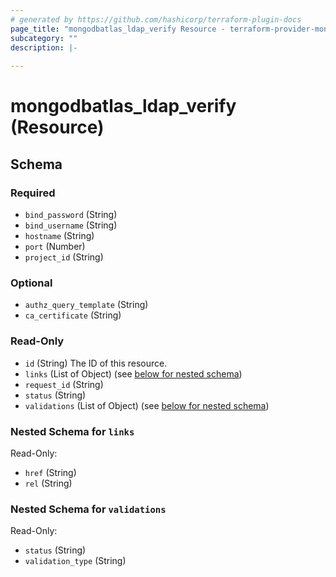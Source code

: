 ```yaml
---
# generated by https://github.com/hashicorp/terraform-plugin-docs
page_title: "mongodbatlas_ldap_verify Resource - terraform-provider-mongodbatlas"
subcategory: ""
description: |-
  
---
```


# mongodbatlas_ldap_verify (Resource)





<!-- schema generated by tfplugindocs -->
## Schema

### Required

- `bind_password` (String)
- `bind_username` (String)
- `hostname` (String)
- `port` (Number)
- `project_id` (String)

### Optional

- `authz_query_template` (String)
- `ca_certificate` (String)

### Read-Only

- `id` (String) The ID of this resource.
- `links` (List of Object) (see [below for nested schema](#nestedatt--links))
- `request_id` (String)
- `status` (String)
- `validations` (List of Object) (see [below for nested schema](#nestedatt--validations))

<a id="nestedatt--links"></a>
### Nested Schema for `links`

Read-Only:

- `href` (String)
- `rel` (String)


<a id="nestedatt--validations"></a>
### Nested Schema for `validations`

Read-Only:

- `status` (String)
- `validation_type` (String)
